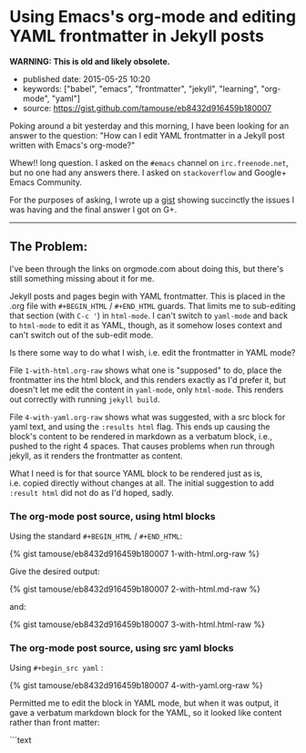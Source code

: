 Using Emacs\'s org-mode and editing YAML frontmatter in Jekyll posts
====================================================================

**WARNING: This is old and likely obsolete.**

-   published date: 2015-05-25 10:20
-   keywords: \[\"babel\", \"emacs\", \"frontmatter\", \"jekyll\", \"learning\", \"org-mode\", \"yaml\"\]
-   source: <https://gist.github.com/tamouse/eb8432d916459b180007>

Poking around a bit yesterday and this morning, I have been looking for an answer to the question: \"How can I edit YAML frontmatter in a Jekyll post written with Emacs\'s org-mode?\"

Whew!! long question. I asked on the `#emacs` channel on `irc.freenode.net`, but no one had any answers there. I asked on `stackoverflow` and Google+ Emacs Community.

For the purposes of asking, I wrote up a [gist](https://gist.github.com/tamouse/eb8432d916459b180007) showing succinctly the issues I was having and the final answer I got on G+.

------------------------------------------------------------------------

The Problem:
------------

I\'ve been through the links on orgmode.com about doing this, but there\'s still something missing about it for me.

Jekyll posts and pages begin with YAML frontmatter. This is placed in the .org file with `#+BEGIN_HTML` / `#+END_HTML` guards. That limits me to sub-editing that section (with `C-c '`) in `html-mode`. I can\'t switch to `yaml-mode` and back to `html-mode` to edit it as YAML, though, as it somehow loses context and can\'t switch out of the sub-edit mode.

Is there some way to do what I wish, i.e. edit the frontmatter in YAML mode?

File `1-with-html.org-raw` shows what one is \"supposed\" to do, place the frontmatter ins the html block, and this renders exactly as I\'d prefer it, but doesn\'t let me edit the content in `yaml-mode`, only `html-mode`. This renders out correctly with running `jekyll build`.

File `4-with-yaml.org-raw` shows what was suggested, with a src block for yaml text, and using the `:results html` flag. This ends up causing the block\'s content to be rendered in markdown as a verbatum block, i.e., pushed to the right 4 spaces. That causes problems when run through jekyll, as it renders the frontmatter as content.

What I need is for that source YAML block to be rendered just as is, i.e. copied directly without changes at all. The initial suggestion to add `:result html` did not do as I\'d hoped, sadly.

### The org-mode post source, using html blocks

Using the standard `#+BEGIN_HTML` / `#+END_HTML`:

{% gist tamouse/eb8432d916459b180007 1-with-html.org-raw %}

Give the desired output:

{% gist tamouse/eb8432d916459b180007 2-with-html.md-raw %}

and:

{% gist tamouse/eb8432d916459b180007 3-with-html.html-raw %}

### The org-mode post source, using src yaml blocks

Using `#+begin_src yaml` :

{% gist tamouse/eb8432d916459b180007 4-with-yaml.org-raw %}

Permitted me to edit the block in YAML mode, but when it was output, it gave a verbatum markdown block for the YAML, so it looked like content rather than front matter:

\`\`\`text
